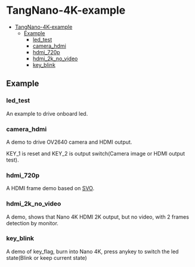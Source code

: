 # TangNano-4K-example

- [TangNano-4K-example](#tangnano-4k-example)
  - [Example](#example)
    - [led\_test](#led_test)
    - [camera\_hdmi](#camera_hdmi)
    - [hdmi\_720p](#hdmi_720p)
    - [hdmi\_2k\_no\_video](#hdmi_2k_no_video)
    - [key\_blink](#key_blink)

## Example

### led_test

An example to drive onboard led.

### camera_hdmi

A demo to drive OV2640 camera and HDMI output.

KEY_1 is reset and KEY_2 is output switch(Camera image or HDMI output test).

### hdmi_720p

A HDMI frame demo based on [SVO](https://github.com/cliffordwolf/SimpleVOut).

### hdmi_2k_no_video

A demo, shows that Nano 4K HDMI 2K output, but no video, with 2 frames detection by monitor.

### key_blink

A demo of key_flag, burn into Nano 4K, press anykey to switch the led state(Blink or keep current state)